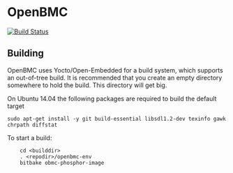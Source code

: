 # OpenBMC #

[![Build Status](https://openpower.xyz/buildStatus/icon?job=openbmc-build)](https://openpower.xyz/job/openbmc-build/)

## Building ##

OpenBMC uses Yocto/Open-Embedded for a build system, which supports an 
out-of-tree build.  It is recommended that you create an empty directory
somewhere to hold the build.  This directory will get big.

On Ubuntu 14.04 the following packages are required to build the default target
```
sudo apt-get install -y git build-essential libsdl1.2-dev texinfo gawk chrpath diffstat
```

To start a build:

```
    cd <builddir>
    . <repodir>/openbmc-env
    bitbake obmc-phosphor-image
```
